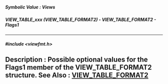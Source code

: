 ##### Symbolic Value : Views
##### VIEW_TABLE_xxx (VIEW_TABLE_FORMAT2) - VIEW_TABLE_FORMAT2 - Flags1
---
##### #include <viewfmt.h>
**Description :**
Possible optional values for the Flags1 member of the VIEW_TABLE_FORMAT2 
structure.
**See Also :**
[VIEW_TABLE_FORMAT2](D:/md_files/VIEW_TABLE_FORMAT2.md)
---
